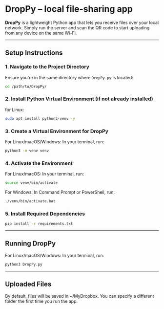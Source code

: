 # DropPy – local file-sharing app

**DropPy** is a lightweight Python app that lets you receive files over your local network. Simply run the server and scan the QR code to start uploading from any device on the same Wi-Fi.

---

## Setup Instructions

### 1. Navigate to the Project Directory

Ensure you're in the same directory where `DropPy.py` is located:

```bash
cd /path/to/DropPy/
```

### 2. Install Python Virtual Environment (if not already installed)

for Linux:

```bash
sudo apt install python3-venv -y
```

### 3. Create a Virtual Environment for DropPy

For Linux/macOS/Windows:
In your terminal, run:

```bash
python3 -m venv venv
```

### 4. Activate the Environment

For Linux/macOS:
In your terminal, run:

```bash
source venv/bin/activate
```

For Windows:
In Command Prompt or PowerShell, run:

```cmd
./venv/bin/activate.bat
```

### 5. Install Required Dependencies

```bash
pip install -r requirements.txt
```

---

## Running DropPy

For Linux/macOS/Windows:
In your terminal, run:

```bash
python3 DropPy.py
```

---

## Uploaded Files

By default, files will be saved in ~/MyDropbox. You can specify a different folder the first time you run the app.
